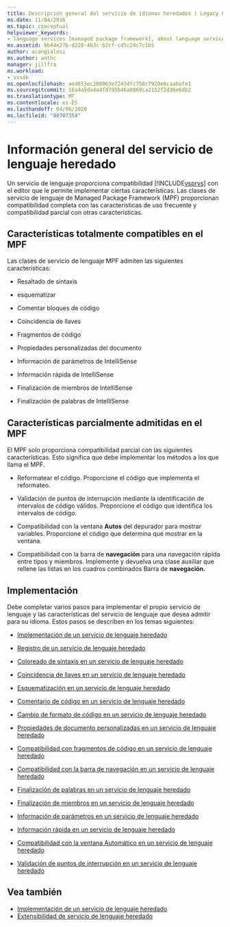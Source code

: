 ```yaml
---
title: Descripción general del servicio de idiomas heredados ( Legacy Language Service Overview ) Microsoft Docs
ms.date: 11/04/2016
ms.topic: conceptual
helpviewer_keywords:
- language services [managed package framework], about language services
ms.assetid: bb44e27b-d228-463c-b2cf-cd5c24c7c1b5
author: acangialosi
ms.author: anthc
manager: jillfra
ms.workload:
- vssdk
ms.openlocfilehash: aed653ec200063e72434fc758c7920e6caabafe1
ms.sourcegitcommit: 16a4a5da4a4fd795b46a0869ca2152f2d36e6db2
ms.translationtype: MT
ms.contentlocale: es-ES
ms.lasthandoff: 04/06/2020
ms.locfileid: "80707354"
---
```

# <a name="legacy-language-service-overview"></a>Información general del servicio de lenguaje heredado
Un servicio de lenguaje proporciona compatibilidad [!INCLUDE[vsprvs](../../code-quality/includes/vsprvs_md.md)] con el editor que le permite implementar ciertas características. Las clases de servicio de lenguaje de Managed Package Framework (MPF) proporcionan compatibilidad completa con las características de uso frecuente y compatibilidad parcial con otras características.

## <a name="fully-supported-features-in-the-mpf"></a>Características totalmente compatibles en el MPF
 Las clases de servicio de lenguaje MPF admiten las siguientes características:

- Resaltado de sintaxis

- esquematizar

- Comentar bloques de código

- Coincidencia de llaves

- Fragmentos de código

- Propiedades personalizadas del documento

- Información de parámetros de IntelliSense

- Información rápida de IntelliSense

- Finalización de miembros de IntelliSense

- Finalización de palabras de IntelliSense

## <a name="partially-supported-features-in-the-mpf"></a>Características parcialmente admitidas en el MPF
 El MPF solo proporciona compatibilidad parcial con las siguientes características. Esto significa que debe implementar los métodos a los que llama el MPF.

- Reformatear el código. Proporcione el código que implementa el reformateo.

- Validación de puntos de interrupción mediante la identificación de intervalos de código válidos. Proporcione el código que identifica los intervalos de código.

- Compatibilidad con la ventana **Autos** del depurador para mostrar variables. Proporcione el código que determina qué mostrar en la ventana.

- Compatibilidad con la barra de **navegación** para una navegación rápida entre tipos y miembros. Implemente y devuelva una clase auxiliar que rellene las listas en los cuadros combinados Barra de **navegación.**

## <a name="implementation"></a>Implementación
 Debe completar varios pasos para implementar el propio servicio de lenguaje y las características del servicio de lenguaje que desea admitir para su idioma. Estos pasos se describen en los temas siguientes:

- [Implementación de un servicio de lenguaje heredado](../../extensibility/internals/implementing-a-legacy-language-service2.md)

- [Registro de un servicio de lenguaje heredado](../../extensibility/internals/registering-a-legacy-language-service1.md)

- [Coloreado de sintaxis en un servicio de lenguaje heredado](../../extensibility/internals/syntax-colorizing-in-a-legacy-language-service.md)

- [Coincidencia de llaves en un servicio de lenguaje heredado](../../extensibility/internals/brace-matching-in-a-legacy-language-service.md)

- [Esquematización en un servicio de lenguaje heredado](../../extensibility/internals/outlining-in-a-legacy-language-service.md)

- [Comentario de código en un servicio de lenguaje heredado](../../extensibility/internals/commenting-code-in-a-legacy-language-service.md)

- [Cambio de formato de código en un servicio de lenguaje heredado](../../extensibility/internals/reformatting-code-in-a-legacy-language-service.md)

- [Propiedades de documento personalizadas en un servicio de lenguaje heredado](../../extensibility/internals/custom-document-properties-in-a-legacy-language-service.md)

- [Compatibilidad con fragmentos de código en un servicio de lenguaje heredado](../../extensibility/internals/support-for-code-snippets-in-a-legacy-language-service.md)

- [Compatibilidad con la barra de navegación en un servicio de lenguaje heredado](../../extensibility/internals/support-for-the-navigation-bar-in-a-legacy-language-service.md)

- [Finalización de palabras en un servicio de lenguaje heredado](../../extensibility/internals/word-completion-in-a-legacy-language-service.md)

- [Finalización de miembros en un servicio de lenguaje heredado](../../extensibility/internals/member-completion-in-a-legacy-language-service.md)

- [Información de parámetros en un servicio de lenguaje heredado](../../extensibility/internals/parameter-info-in-a-legacy-language-service2.md)

- [Información rápida en un servicio de lenguaje heredado](../../extensibility/internals/quick-info-in-a-legacy-language-service.md)

- [Compatibilidad con la ventana Automático en un servicio de lenguaje heredado](../../extensibility/internals/support-for-the-autos-window-in-a-legacy-language-service.md)

- [Validación de puntos de interrupción en un servicio de lenguaje heredado](../../extensibility/internals/validating-breakpoints-in-a-legacy-language-service.md)

## <a name="see-also"></a>Vea también
- [Implementación de un servicio de lenguaje heredado](../../extensibility/internals/implementing-a-legacy-language-service1.md)
- [Extensibilidad de servicio de lenguaje heredado](../../extensibility/internals/legacy-language-service-extensibility.md)
